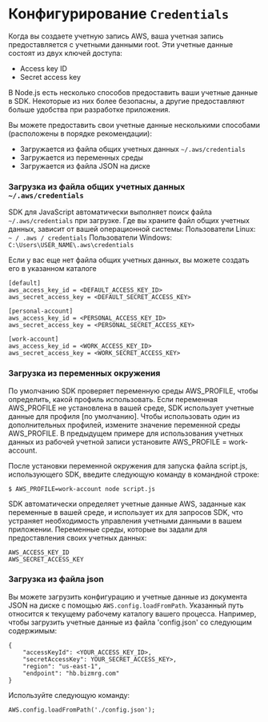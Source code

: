 # Конфигурирование ```Credentials```

Когда вы создаете учетную запись AWS, ваша учетная запись предоставляется с учетными данными root. Эти учетные данные состоят из двух ключей доступа:
* Access key ID
* Secret access key

В Node.js есть несколько способов предоставить ваши учетные данные в SDK. Некоторые из них более безопасны, а другие предоставляют больше удобства при разработке приложения.

Вы можете предоставить свои учетные данные несколькими способами (расположены в порядке рекомендации):
* Загружается из файла общих учетных данных ```~/.aws/credentials```
* Загружается из переменных среды
* Загружается из файла JSON на диске

### Загрузка из файла общих учетных данных ```~/.aws/credentials```
SDK для JavaScript автоматически выполняет поиск файла ```~/.aws/credentials``` при загрузке. Где вы храните файл общих учетных данных, зависит от вашей операционной системы:
Пользователи Linux:
```~ / .aws / credentials```
Пользователи Windows:
```C:\Users\USER_NAME\.aws\credentials```

Если у вас еще нет файла общих учетных данных, вы можете создать его в указанном каталоге
```
[default]
aws_access_key_id = <DEFAULT_ACCESS_KEY_ID>
aws_secret_access_key = <DEFAULT_SECRET_ACCESS_KEY>
    
[personal-account]
aws_access_key_id = <PERSONAL_ACCESS_KEY_ID>
aws_secret_access_key = <PERSONAL_SECRET_ACCESS_KEY>
    
[work-account]
aws_access_key_id = <WORK_ACCESS_KEY_ID>
aws_secret_access_key = <WORK_SECRET_ACCESS_KEY>
```

### Загрузка из переменных окружения
По умолчанию SDK проверяет переменную среды AWS_PROFILE, чтобы определить, какой профиль использовать. Если переменная AWS_PROFILE не установлена ​​в вашей среде, SDK использует учетные данные для профиля [по умолчанию]. Чтобы использовать один из дополнительных профилей, измените значение переменной среды AWS_PROFILE. В предыдущем примере для использования учетных данных из рабочей учетной записи установите AWS_PROFILE = work-account.

После установки переменной окружения для запуска файла script.js, использующего SDK, введите следующую команду в командной строке:
```
$ AWS_PROFILE=work-account node script.js
```

SDK автоматически определяет учетные данные AWS, заданные как переменные в вашей среде, и использует их для запросов SDK, что устраняет необходимость управления учетными данными в вашем приложении. Переменные среды, которые вы задали для предоставления своих учетных данных:
```
AWS_ACCESS_KEY_ID
AWS_SECRET_ACCESS_KEY
```
### Загрузка из файла json
Вы можете загрузить конфигурацию и учетные данные из документа JSON на диске с помощью ```AWS.config.loadFromPath```. Указанный путь относится к текущему рабочему каталогу вашего процесса. Например, чтобы загрузить учетные данные из файла 'config.json' со следующим содержимым:
```
{
    "accessKeyId": <YOUR_ACCESS_KEY_ID>,
    "secretAccessKey": YOUR_SECRET_ACCESS_KEY>,
    "region": "us-east-1",
    "endpoint": "hb.bizmrg.com"
}
```
Используйте следующую команду:
```
AWS.config.loadFromPath('./config.json');
```
